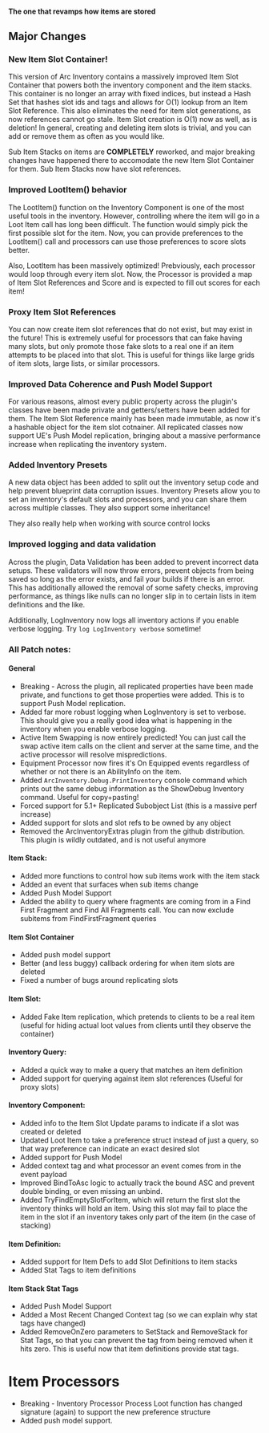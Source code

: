 #### The one that revamps how items are stored

## Major Changes
  
### New Item Slot Container!

This version of Arc Inventory contains a massively improved Item Slot Container that powers both the inventory component and the item stacks.  This container is no longer an array with fixed indices, but instead a Hash Set that hashes slot ids and tags and allows for O(1) lookup from an Item Slot Reference.  This also eliminates the need for item slot generations, as now references cannot go stale.  Item Slot creation is O(1) now as well, as is deletion!  In general, creating and deleting item slots is trivial, and you can add or remove them as often as you would like.

Sub Item Stacks on items are **COMPLETELY** reworked, and major breaking changes have happened there to accomodate the new Item Slot Container for them.  Sub Item Stacks now have slot references.

### Improved LootItem() behavior

The LootItem() function on the Inventory Component is one of the most useful tools in the inventory.  However, controlling where the item will go in a Loot Item call has long been difficult.  The function would simply pick the first possible slot for the item.  Now, you can provide preferences to the LootItem() call and processors can use those preferences to score slots better.

Also, LootItem has been massively optimized!  Prebviously, each processor would loop through every item slot.  Now, the Processor is provided a map of Item Slot References and Score and is expected to fill out scores for each item!

### Proxy Item Slot References

You can now create item slot references that do not exist, but may exist in the future!  This is extremely useful for processors that can fake having many slots, but only promote those fake slots to a real one if an item attempts to be placed into that slot.  This is useful for things like large grids of item slots, large lists, or similar processors.  


### Improved Data Coherence and Push Model Support

For various reasons, almost every public property across the plugin's classes have been made private and getters/setters have been added for them.  The Item Slot Reference mainly has been made immutable, as now it's a hashable object for the item slot cotnainer.  All replicated classes now support UE's Push Model replication, bringing about a massive performance increase when replicating the inventory system.

### Added Inventory Presets

A new data object has been added to split out the inventory setup code and help prevent blueprint data corruption issues.  Inventory Presets allow you to set an inventory's default slots and processors, and you can share them across multiple classes.  They also support some inheritance!

They also really help when working with source control locks

### Improved logging and data validation

Across the plugin, Data Validation has been added to prevent incorrect data setups.  These validators will now throw errors, prevent objects from being saved so long as the error exists, and fail your builds if there is an error. This has additionally allowed the removal of some safety checks, improving performance, as things like nulls can no longer slip in to certain lists in item definitions and the like.

Additionally, LogInventory now logs all inventory actions if you enable verbose logging.  Try `log LogInventory verbose` sometime!

### All Patch notes: 

#### General 
* Breaking - Across the plugin, all replicated properties have been made private, and functions to get those properties were added.  This is to support Push Model replication.  
* Added far more robust logging when LogInventory is set to verbose.  This should give you a really good idea what is happening in the inventory when you enable verbose logging.  
* Active Item Swapping is now entirely predicted!  You can just call the swap active item calls on the client and server at the same time, and the active processor will resolve mispredictions.
* Equipment Processor now fires it's On Equipped events regardless of whether or not there is an AbilityInfo on the item.
* Added `ArcInventory.Debug.PrintInventory` console command which prints out the same debug information as the ShowDebug Inventory command.  Useful for copy+pasting!
* Forced support for 5.1+ Replicated Subobject List (this is a massive perf increase)
* Added support for slots and slot refs to be owned by any object
* Removed the ArcInventoryExtras plugin from the github distribution.  This plugin is wildly outdated, and is not useful anymore

#### Item Stack:
* Added more functions to control how sub items work with the item stack
* Added an event that surfaces when sub items change
* Added Push Model Support
* Added the ability to query where fragments are coming from in a Find First Fragment and Find All Fragments call.  You can now exclude subitems from FindFirstFragment queries

#### Item Slot Container
* Added push model support
* Better (and less buggy) callback ordering for when item slots are deleted
* Fixed a number of bugs around replicating slots

#### Item Slot:
  * Added Fake Item replication, which pretends to clients to be a real item (useful for hiding actual loot values from clients until they observe the container)

#### Inventory Query:
  * Added a quick way to make a query that matches an item definition
  * Added support for querying against item slot references (Useful for proxy slots)

#### Inventory Component:
  * Added info to the Item Slot Update params to indicate if a slot was created or deleted
  * Updated Loot Item to take a preference struct instead of just a query, so that way preference can indicate an exact desired slot
  * Added support for Push Model
  * Added context tag and what processor an event comes from in the event payload
  * Improved BindToAsc logic to actually track the bound ASC and prevent double binding, or even missing an unbind. 
  * Added TryFindEmptySlotForItem, which will return the first slot the inventory thinks will hold an item. Using this slot may fail to place the item in the slot if an inventory takes only part of the item (in the case of stacking) 

#### Item Definition:
  * Added support for Item Defs to add Slot Definitions to item stacks
  * Added Stat Tags to item definitions

#### Item Stack Stat Tags
  * Added Push Model Support
  * Added a Most Recent Changed Context tag (so we can explain why stat tags have changed)
  * Added RemoveOnZero parameters to SetStack and RemoveStack for Stat Tags, so that you can prevent the tag from being removed when it hits zero.  This is useful now that item definitions provide stat tags.

# Item Processors
   * Breaking - Inventory Processor Process Loot function has changed signature (again) to support the new preference structure
   * Added push model support.




  